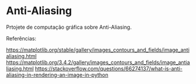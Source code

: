 # Anti-Aliasing

Prtojete de computação gráfica sobre Anti-Aliasing.





Referências: 

https://matplotlib.org/stable/gallery/images_contours_and_fields/image_antialiasing.html
https://matplotlib.org/3.4.2/gallery/images_contours_and_fields/image_antialiasing.html
https://stackoverflow.com/questions/66274137/what-is-anti-aliasing-in-rendering-an-image-in-python
